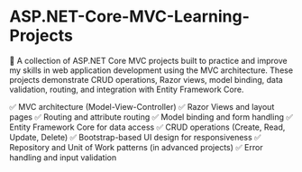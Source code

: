 # ASP.NET-Core-MVC-Learning-Projects
📘 A collection of ASP.NET Core MVC projects built to practice and improve my skills in web application development using the MVC architecture. These projects demonstrate CRUD operations, Razor views, model binding, data validation, routing, and integration with Entity Framework Core.

✅ MVC architecture (Model-View-Controller)
✅ Razor Views and layout pages
✅ Routing and attribute routing
✅ Model binding and form handling
✅ Entity Framework Core for data access
✅ CRUD operations (Create, Read, Update, Delete)
✅ Bootstrap-based UI design for responsiveness
✅ Repository and Unit of Work patterns (in advanced projects)
✅ Error handling and input validation
